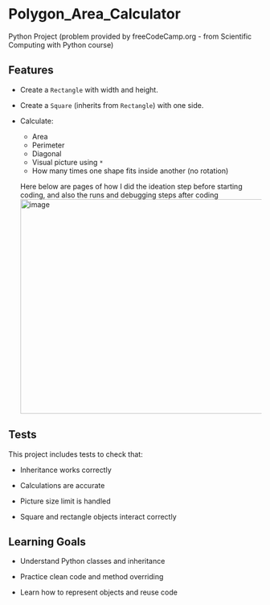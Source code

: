 # Polygon_Area_Calculator
Python Project (problem provided by freeCodeCamp.org - from Scientific Computing with Python course)

## Features
- Create a `Rectangle` with width and height.
- Create a `Square` (inherits from `Rectangle`) with one side.
- Calculate:
  - Area
  - Perimeter
  - Diagonal
  - Visual picture using `*`
  - How many times one shape fits inside another (no rotation)

  Here below are pages of how I did the ideation step before starting coding, and also the runs and debugging steps after coding
  <img width="1818" height="426" alt="image" src="https://github.com/user-attachments/assets/b9b70d36-b297-460e-aabe-043da284dfe1" />

## Tests
This project includes tests to check that:

- Inheritance works correctly

- Calculations are accurate

- Picture size limit is handled

- Square and rectangle objects interact correctly

## Learning Goals
- Understand Python classes and inheritance

- Practice clean code and method overriding

- Learn how to represent objects and reuse code
